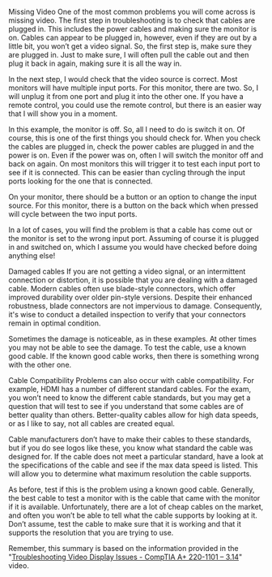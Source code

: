 Missing Video
One of the most common problems you will come across is missing video. The first step in troubleshooting is to check that cables are plugged in. This includes the power cables and making sure the monitor is on. Cables can appear to be plugged in, however, even if they are out by a little bit, you won’t get a video signal. So, the first step is, make sure they are plugged in. Just to make sure, I will often pull the cable out and then plug it back in again, making sure it is all the way in.

In the next step, I would check that the video source is correct. Most monitors will have multiple input ports. For this monitor, there are two. So, I will unplug it from one port and plug it into the other one. If you have a remote control, you could use the remote control, but there is an easier way that I will show you in a moment.

In this example, the monitor is off. So, all I need to do is switch it on. Of course, this is one of the first things you should check for. When you check the cables are plugged in, check the power cables are plugged in and the power is on. Even if the power was on, often I will switch the monitor off and back on again. On most monitors this will trigger it to test each input port to see if it is connected. This can be easier than cycling through the input ports looking for the one that is connected.

On your monitor, there should be a button or an option to change the input source. For this monitor, there is a button on the back which when pressed will cycle between the two input ports.

In a lot of cases, you will find the problem is that a cable has come out or the monitor is set to the wrong input port. Assuming of course it is plugged in and switched on, which I assume you would have checked before doing anything else!

Damaged cables
If you are not getting a video signal, or an intermittent connection or distortion, it is possible that you are dealing with a damaged cable. Modern cables often use blade-style connectors, which offer improved durability over older pin-style versions. Despite their enhanced robustness, blade connectors are not impervious to damage. Consequently, it's wise to conduct a detailed inspection to verify that your connectors remain in optimal condition.

Sometimes the damage is noticeable, as in these examples. At other times you may not be able to see the damage. To test the cable, use a known good cable. If the known good cable works, then there is something wrong with the other one.

Cable Compatibility
Problems can also occur with cable compatibility. For example, HDMI has a number of different standard cables. For the exam, you won’t need to know the different cable standards, but you may get a question that will test to see if you understand that some cables are of better quality than others. Better-quality cables allow for high data speeds, or as I like to say, not all cables are created equal.

Cable manufacturers don’t have to make their cables to these standards, but if you do see logos like these, you know what standard the cable was designed for. If the cable does not meet a particular standard, have a look at the specifications of the cable and see if the max data speed is listed. This will allow you to determine what maximum resolution the cable supports.

As before, test if this is the problem using a known good cable. Generally, the best cable to test a monitor with is the cable that came with the monitor if it is available. Unfortunately, there are a lot of cheap cables on the market, and often you won’t be able to tell what the cable supports by looking at it. Don’t assume, test the cable to make sure that it is working and that it supports the resolution that you are trying to use.

Remember, this summary is based on the information provided in the "[Troubleshooting Video Display Issues - CompTIA A+ 220-1101 – 3.14](https://www.youtube.com/watch?v=yDnbZcE2mLg&list=PL1l78n6W8zyrFmq3X1ICQYk_unsavtbzi&index=39)" video.



